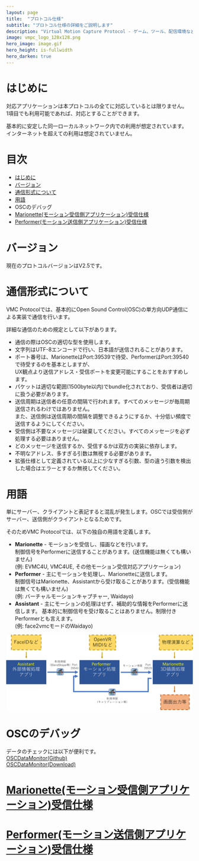 ```yaml
---
layout: page
title:  "プロトコル仕様"
subtitle: "プロトコル仕様の詳細をご説明します"
description: "Virtual Motion Capture Protocol - ゲーム、ツール、配信環境など、あらゆる場所で使いやすいモーションキャプチャプロトコル仕様"
image: vmpc_logo_128x128.png
hero_image: image.gif
hero_height: is-fullwidth
hero_darken: true
---
```


# はじめに
対応アプリケーションは本プロトコルの全てに対応しているとは限りません。  
1項目でも利用可能であれば、対応とすることができます。  

基本的に安定した同一ローカルネットワーク内での利用が想定されています。  
インターネットを超えての利用は想定されていません。

# 目次
- [はじめに](#はじめに)
- [バージョン](#バージョン)
- [通信形式について](#通信形式について)
- [用語](#用語)
- OSCのデバッグ
- [Marionette(モーション受信側アプリケーション)受信仕様](marionette-spec)
- [Performer(モーション送信側アプリケーション)受信仕様](performer-spec)


# バージョン
現在のプロトコルバージョンはV2.5です。

# 通信形式について
VMC Protocolでは、基本的にOpen Sound Control(OSC)の単方向UDP通信による実装で通信を行います。

詳細な通信のための規定として以下があります。

+ 通信の際はOSCの適切な型を使用します。
+ 文字列はUTF-8エンコードで行い、日本語が送信されることがあります。
+ ポート番号は、MarionetteはPort:39539で待受、PerformerはPort:39540で待受するのを基本としますが、  
UX観点より送信アドレス・受信ポートを変更可能にすることをおすすめします。
+ パケットは適切な範囲(1500byte以内)でbundle化されており、受信者は適切に扱う必要があります。
+ 送信周期は送信者の任意の間隔で行われます。すべてのメッセージが毎周期送信されるわけではありません。  
また、送信側は送信周期の間隔を調整できるようにするか、十分低い頻度で送信するようにしてください。  
+ 受信側は不要なメッセージは破棄してください。すべてのメッセージを必ず処理する必要はありません。
+ どのメッセージを送信するか、受信するかは双方の実装に依存します。
+ 不明なアドレス、多すぎる引数は無視する必要があります。
+ 拡張仕様として定義されている以上に少なすぎる引数、型の違う引数を検出した場合はエラーとするか無視してください。

# 用語
単にサーバー、クライアントと表記すると混乱が発生します。OSCでは受信側がサーバー、送信側がクライアントとなるためです。

そのためVMC Protocolでは、以下の独自の用語を定義します。

+ **Marionette** - モーションを受信し、描画などを行います。  
制御信号をPerformerに送信することがあります。(送信機能は無くても構いません)  
(例: EVMC4U, VMC4UE, その他モーション受信対応アプリケーション)
+ **Performer** - 主にモーションを処理し、Marionetteに送信します。  
制御信号はMarionette、Assistantから受け取ることがあります。(受信機能は無くても構いません)  
(例: バーチャルモーションキャプチャー, Waidayo)
+ **Assistant** - 主にモーションの処理はせず、補助的な情報をPerformerに送信します。
基本的に制御信号を受け取ることはありません。制限付きPerformerとも言えます。  
(例: face2vmcモードのWaidayo)

![flow](flow.gif)

# OSCのデバッグ
データのチェックには以下が便利です。  
[OSCDataMonitor(Github)](https://github.com/kasperkamperman/OSCDataMonitor)  
[OSCDataMonitor(Download)](https://www.kasperkamperman.com/blog/processing-code/osc-datamonitor/)  


# [Marionette(モーション受信側アプリケーション)受信仕様](marionette-spec)
# [Performer(モーション送信側アプリケーション)受信仕様](performer-spec)
